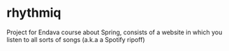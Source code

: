 # rhythmiq
Project for Endava course about Spring, consists of a website in which you listen to all sorts of songs (a.k.a a Spotify ripoff)
